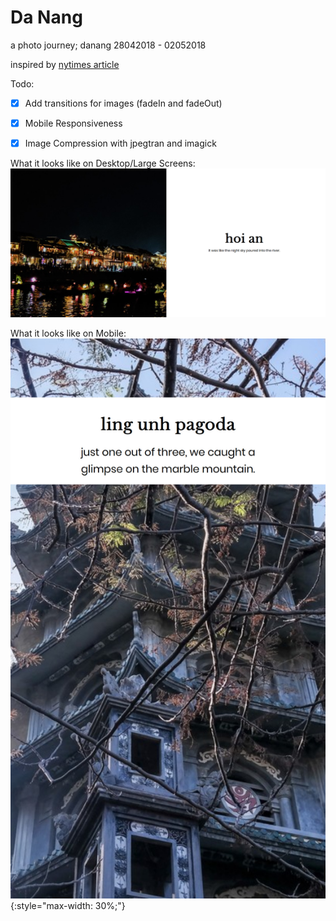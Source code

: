 # Da Nang

a photo journey; danang 28042018 - 02052018 


inspired by [nytimes article](https://www.nytimes.com/interactive/2018/04/30/us/detroit-come-back-budget.html)

Todo:
- [x] Add transitions for images (fadeIn and fadeOut)
- [x] Mobile Responsiveness
- [x] Image Compression with jpegtran and imagick 


What it looks like on Desktop/Large Screens:
![Screenshot of Web version](ss1.jpg)


What it looks like on Mobile:
![Screenshot of Mobile version](ss2.jpg){:style="max-width: 30%;"}
